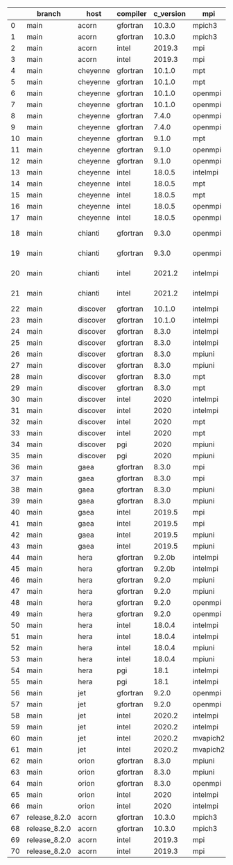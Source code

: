 |    | branch        | host     | compiler   | c_version   | mpi      | m_version          | o_g   | os     | build   | u_pass   | u_fail   | s_pass   | s_fail   | e_pass   | e_fail   | nuopc_pass   | nuopc_fail   | artifacts_hash                                                                                             | modified            |
|----|---------------|----------|------------|-------------|----------|--------------------|-------|--------|---------|----------|----------|----------|----------|----------|----------|--------------|--------------|------------------------------------------------------------------------------------------------------------|---------------------|
|  0 | main          | acorn    | gfortran   | 10.3.0      | mpich3   | 8.1.7              | O     | Linux  | Pass    | 8926     | 0        | 49       | 0        | 80       | 0        | 50           | 0            | [artifacts](https://github.com/esmf-org/esmf-test-artifacts/tree/99885790caa51544d317ccd541cebc711ccb2083) | 03/02/2022_22:11:49 |
|  1 | main          | acorn    | gfortran   | 10.3.0      | mpich3   | 8.1.7              | g     | Linux  | Pass    | 8926     | 0        | 49       | 0        | 80       | 0        | 50           | 0            | [artifacts](https://github.com/esmf-org/esmf-test-artifacts/tree/08591d94a2c5d02b77e090f76a368ea85223cd69) | 03/02/2022_22:11:49 |
|  2 | main          | acorn    | intel      | 2019.3      | mpi      | 8.1.7              | O     | Linux  | Pass    | 8926     | 0        | 49       | 0        | 80       | 0        | 50           | 0            | [artifacts](https://github.com/esmf-org/esmf-test-artifacts/tree/c257a4c490a92a0476c95d473688dbec00786b45) | 03/02/2022_22:11:49 |
|  3 | main          | acorn    | intel      | 2019.3      | mpi      | 8.1.7              | g     | Linux  | Pass    | 8926     | 0        | 49       | 0        | 80       | 0        | 50           | 0            | [artifacts](https://github.com/esmf-org/esmf-test-artifacts/tree/55bb91150d1509d08ee579b935d6f4ff24b9eb85) | 03/02/2022_22:11:49 |
|  4 | main          | cheyenne | gfortran   | 10.1.0      | mpt      | 2.23               | O     | Linux  | Pass    | 8926     | 0        | 49       | 0        | 80       | 0        | 50           | 0            | [artifacts](https://github.com/esmf-org/esmf-test-artifacts/tree/103f80f648685f03db5c8a5578ff93e756a1ee06) | 03/02/2022_21:19:26 |
|  5 | main          | cheyenne | gfortran   | 10.1.0      | mpt      | 2.23               | g     | Linux  | Pass    | 8926     | 0        | 49       | 0        | 80       | 0        | 50           | 0            | [artifacts](https://github.com/esmf-org/esmf-test-artifacts/tree/92f40bbac3b086992314fa7668e0c02cb1df971d) | 03/02/2022_21:19:26 |
|  6 | main          | cheyenne | gfortran   | 10.1.0      | openmpi  | 4.0.5              | O     | Linux  | Pass    | 8926     | 0        | 49       | 0        | 80       | 0        | 50           | 0            | [artifacts](https://github.com/esmf-org/esmf-test-artifacts/tree/ae2e984a5f4b660cb257d44f7b395829e7529cc6) | 03/02/2022_21:19:26 |
|  7 | main          | cheyenne | gfortran   | 10.1.0      | openmpi  | 4.0.5              | g     | Linux  | Pass    | 8926     | 0        | 49       | 0        | 80       | 0        | 50           | 0            | [artifacts](https://github.com/esmf-org/esmf-test-artifacts/tree/de4c1d76d0d30f9f23e09b8b84a38bea681d7afc) | 03/02/2022_21:19:26 |
|  8 | main          | cheyenne | gfortran   | 7.4.0       | openmpi  | 4.0.3              | O     | Linux  | Pass    | 8926     | 0        | 49       | 0        | 80       | 0        | 50           | 0            | [artifacts](https://github.com/esmf-org/esmf-test-artifacts/tree/ef78df0b798ddf959955eca750fe6697b4310c1a) | 03/02/2022_21:19:26 |
|  9 | main          | cheyenne | gfortran   | 7.4.0       | openmpi  | 4.0.3              | g     | Linux  | Pass    | 8926     | 0        | 49       | 0        | 80       | 0        | 50           | 0            | [artifacts](https://github.com/esmf-org/esmf-test-artifacts/tree/489370a8015ccb9a9b278c21d1ad7ffc499cc9a6) | 03/02/2022_21:19:26 |
| 10 | main          | cheyenne | gfortran   | 9.1.0       | mpt      | 2.22               | g     | Linux  | Pass    | 8926     | 0        | 49       | 0        | 80       | 0        | 50           | 0            | [artifacts](https://github.com/esmf-org/esmf-test-artifacts/tree/a02d8a36b2db2e687b599a202dc69ada18474b8d) | 03/02/2022_21:19:26 |
| 11 | main          | cheyenne | gfortran   | 9.1.0       | openmpi  | 4.0.5              | O     | Linux  | Pass    | 8926     | 0        | 49       | 0        | 80       | 0        | 50           | 0            | [artifacts](https://github.com/esmf-org/esmf-test-artifacts/tree/8d1a7094e39d17c78135ff564b7dff7154d0a464) | 03/02/2022_21:19:26 |
| 12 | main          | cheyenne | gfortran   | 9.1.0       | openmpi  | 4.0.5              | g     | Linux  | Pass    | 8926     | 0        | 49       | 0        | 80       | 0        | 50           | 0            | [artifacts](https://github.com/esmf-org/esmf-test-artifacts/tree/bdd0bae1cd7587a1572bdc04de7eb1cce08bc47a) | 03/02/2022_21:19:26 |
| 13 | main          | cheyenne | intel      | 18.0.5      | intelmpi | 2018.4.274         | O     | Linux  | Pass    | 8926     | 0        | 49       | 0        | 80       | 0        | 50           | 0            | [artifacts](https://github.com/esmf-org/esmf-test-artifacts/tree/5ac7b1f280acdd28c83605ce8939c53c83c24e3c) | 03/02/2022_21:19:26 |
| 14 | main          | cheyenne | intel      | 18.0.5      | mpt      | 2.19               | O     | Linux  | Pass    | 8926     | 0        | 49       | 0        | 80       | 0        | 50           | 0            | [artifacts](https://github.com/esmf-org/esmf-test-artifacts/tree/9e9ef8a835a897d45b9cb3c8b89eba76c4bbd6e7) | 03/02/2022_21:19:26 |
| 15 | main          | cheyenne | intel      | 18.0.5      | mpt      | 2.19               | g     | Linux  | Pass    | 8926     | 0        | 49       | 0        | 80       | 0        | 50           | 0            | [artifacts](https://github.com/esmf-org/esmf-test-artifacts/tree/b0b28ace8779be52fd76cc836ebcf6ee175a847d) | 03/02/2022_21:19:26 |
| 16 | main          | cheyenne | intel      | 18.0.5      | openmpi  | 3.1.4              | O     | Linux  | Pass    | 8926     | 0        | 49       | 0        | 80       | 0        | 50           | 0            | [artifacts](https://github.com/esmf-org/esmf-test-artifacts/tree/61f0092c59a379bc1028572e9a117db6d10b2124) | 03/02/2022_21:19:26 |
| 17 | main          | cheyenne | intel      | 18.0.5      | openmpi  | 3.1.4              | g     | Linux  | Pass    | 8926     | 0        | 49       | 0        | 80       | 0        | 50           | 0            | [artifacts](https://github.com/esmf-org/esmf-test-artifacts/tree/bc034d782c66fd1576e3e3fbbae9af328b6d0327) | 03/02/2022_21:19:26 |
| 18 | main          | chianti  | gfortran   | 9.3.0       | openmpi  | 4.0.5-gcc-9.3.0    | O     | Linux  | Pass    | 8926     | 0        | 49       | 0        | 80       | 0        | 44           | 6            | [artifacts](https://github.com/esmf-org/esmf-test-artifacts/tree/5ff84861b7fc405d2b05338a24c0c6e8cb0b60a8) | 03/02/2022_21:24:05 |
| 19 | main          | chianti  | gfortran   | 9.3.0       | openmpi  | 4.0.5-gcc-9.3.0    | g     | Linux  | Pass    | 8926     | 0        | 49       | 0        | 80       | 0        | 44           | 6            | [artifacts](https://github.com/esmf-org/esmf-test-artifacts/tree/16049044be31f40dc5014d082fbbc92f52964242) | 03/02/2022_21:24:05 |
| 20 | main          | chianti  | intel      | 2021.2      | intelmpi | 2021.2.0-gcc-9.3.0 | O     | Linux  | Pass    | 8926     | 0        | 49       | 0        | 80       | 0        | 44           | 6            | [artifacts](https://github.com/esmf-org/esmf-test-artifacts/tree/48991f41df2a1da94552cf2647890cf0d6e9658c) | 03/02/2022_21:24:05 |
| 21 | main          | chianti  | intel      | 2021.2      | intelmpi | 2021.2.0-gcc-9.3.0 | g     | Linux  | Pass    | 8926     | 0        | 49       | 0        | 80       | 0        | 44           | 6            | [artifacts](https://github.com/esmf-org/esmf-test-artifacts/tree/6f62a7690efafb631620dcd1ad4b9f9f4ef90e46) | 03/02/2022_21:24:05 |
| 22 | main          | discover | gfortran   | 10.1.0      | intelmpi | 19.1.3.304         | O     | Linux  | Pass    | 8911     | 15       | 49       | 0        | 80       | 0        | 50           | 0            | [artifacts](https://github.com/esmf-org/esmf-test-artifacts/tree/f2b44b42bb56ea78a1881ebf91e784fae538aac5) | 03/02/2022_21:32:14 |
| 23 | main          | discover | gfortran   | 10.1.0      | intelmpi | 19.1.3.304         | g     | Linux  | Pass    | 8911     | 15       | 49       | 0        | 80       | 0        | 50           | 0            | [artifacts](https://github.com/esmf-org/esmf-test-artifacts/tree/9465c5eddbac02170e2e9dea1866f7e5cbbb7e68) | 03/02/2022_21:32:14 |
| 24 | main          | discover | gfortran   | 8.3.0       | intelmpi | 19.1.3.304         | O     | Linux  | Pass    | 8911     | 15       | 49       | 0        | 80       | 0        | 50           | 0            | [artifacts](https://github.com/esmf-org/esmf-test-artifacts/tree/12f2b4679a323a100fd503d910ebc98527cec519) | 03/02/2022_21:32:14 |
| 25 | main          | discover | gfortran   | 8.3.0       | intelmpi | 19.1.3.304         | g     | Linux  | Pass    | 8911     | 15       | 49       | 0        | 80       | 0        | 50           | 0            | [artifacts](https://github.com/esmf-org/esmf-test-artifacts/tree/c3591c32c447e444d31069f55b3ab0046c06cde9) | 03/02/2022_21:32:14 |
| 26 | main          | discover | gfortran   | 8.3.0       | mpiuni   | none               | O     | Linux  | Fail    | 7418     | 0        | 8        | 0        | 43       | 0        | 0            | 50           | [artifacts](https://github.com/esmf-org/esmf-test-artifacts/tree/6c5f43f6762270304bf3166fc64cfada98ba1a96) | 03/02/2022_21:32:14 |
| 27 | main          | discover | gfortran   | 8.3.0       | mpiuni   | none               | g     | Linux  | Fail    | 7418     | 0        | 8        | 0        | 43       | 0        | 0            | 50           | [artifacts](https://github.com/esmf-org/esmf-test-artifacts/tree/93278cc1605a477bc9ccb45b1a4b027387c35e93) | 03/02/2022_21:32:14 |
| 28 | main          | discover | gfortran   | 8.3.0       | mpt      | 2.17               | O     | Linux  | Pass    | 8926     | 0        | 49       | 0        | 80       | 0        | 46           | 4            | [artifacts](https://github.com/esmf-org/esmf-test-artifacts/tree/881aa6c2b65a1f9a548e7a50c86cc7db31f4caf7) | 03/02/2022_21:32:14 |
| 29 | main          | discover | gfortran   | 8.3.0       | mpt      | 2.17               | g     | Linux  | Pass    | 8926     | 0        | 49       | 0        | 80       | 0        | 46           | 4            | [artifacts](https://github.com/esmf-org/esmf-test-artifacts/tree/a5cbf939c3b10546ecac7a45a7b7efec95c698c7) | 03/02/2022_21:32:14 |
| 30 | main          | discover | intel      | 2020        | intelmpi | 19.1.3.304         | O     | Linux  | Pass    | 8926     | 0        | 49       | 0        | 80       | 0        | 50           | 0            | [artifacts](https://github.com/esmf-org/esmf-test-artifacts/tree/aeef1ef33b6ad0102712426f61149a13f1f16d1a) | 03/02/2022_21:32:14 |
| 31 | main          | discover | intel      | 2020        | intelmpi | 19.1.3.304         | g     | Linux  | Pass    | 8926     | 0        | 49       | 0        | 80       | 0        | 50           | 0            | [artifacts](https://github.com/esmf-org/esmf-test-artifacts/tree/dfbabd4832cbe843bc5f3ed5580cfaeefc5f6334) | 03/02/2022_21:32:14 |
| 32 | main          | discover | intel      | 2020        | mpt      | 2.17               | O     | Linux  | Pass    | 8926     | 0        | 49       | 0        | 80       | 0        | 50           | 0            | [artifacts](https://github.com/esmf-org/esmf-test-artifacts/tree/1c5da0d497771cce8e3ee74d26ccb1f57eb88c4b) | 03/02/2022_21:32:14 |
| 33 | main          | discover | intel      | 2020        | mpt      | 2.17               | g     | Linux  | Pass    | 8926     | 0        | 49       | 0        | 80       | 0        | 50           | 0            | [artifacts](https://github.com/esmf-org/esmf-test-artifacts/tree/795a99a99ebbe197b6aecd549a019fcfe1b58e25) | 03/02/2022_21:32:14 |
| 34 | main          | discover | pgi        | 2020        | mpiuni   | none               | O     | Linux  | Fail    | 6796     | 622      | 6        | 2        | 40       | 3        | 0            | 50           | [artifacts](https://github.com/esmf-org/esmf-test-artifacts/tree/860cc822f4ca40fb8775f8390831a9eff5bdc1e6) | 03/02/2022_21:32:14 |
| 35 | main          | discover | pgi        | 2020        | mpiuni   | none               | g     | Linux  | Fail    | 6796     | 622      | 4        | 4        | 40       | 3        | 0            | 50           | [artifacts](https://github.com/esmf-org/esmf-test-artifacts/tree/86baf4f804d86c9f1c6c19cce462a72fb0918e8d) | 03/02/2022_21:32:14 |
| 36 | main          | gaea     | gfortran   | 8.3.0       | mpi      | 7.7.11             | O     | Unicos | Fail    | 8925     | 1        | 49       | 0        | 80       | 0        | 47           | 3            | [artifacts](https://github.com/esmf-org/esmf-test-artifacts/tree/1ae5002909b52a48bda9ddc9d0185fd3e423e170) | 03/02/2022_21:39:08 |
| 37 | main          | gaea     | gfortran   | 8.3.0       | mpi      | 7.7.11             | g     | Unicos | Fail    | 8925     | 1        | fail     | fail     | fail     | fail     | 0            | 0            | [artifacts](https://github.com/esmf-org/esmf-test-artifacts/tree/722d4e5e1e8c8f0e440cf5436433d27cf3078481) | 03/02/2022_21:39:08 |
| 38 | main          | gaea     | gfortran   | 8.3.0       | mpiuni   | none               | O     | Unicos | Fail    | fail     | fail     | fail     | fail     | fail     | fail     | 0            | 0            | [artifacts](https://github.com/esmf-org/esmf-test-artifacts/tree/4366f5597a0d22fe77a3ece3407af180f6eec361) | 03/02/2022_21:39:08 |
| 39 | main          | gaea     | gfortran   | 8.3.0       | mpiuni   | none               | g     | Unicos | Fail    | fail     | fail     | fail     | fail     | fail     | fail     | 0            | 0            | [artifacts](https://github.com/esmf-org/esmf-test-artifacts/tree/22afb475480be88d733968c676a4500d503d4336) | 03/02/2022_21:39:08 |
| 40 | main          | gaea     | intel      | 2019.5      | mpi      | 7.7.11             | O     | Unicos | Fail    | 8911     | 15       | 49       | 0        | 80       | 0        | 47           | 3            | [artifacts](https://github.com/esmf-org/esmf-test-artifacts/tree/e27059603484c74d993a0b780d0d4cfd018658b8) | 03/02/2022_21:39:08 |
| 41 | main          | gaea     | intel      | 2019.5      | mpi      | 7.7.11             | g     | Unicos | Fail    | 8911     | 15       | 49       | 0        | 80       | 0        | 47           | 3            | [artifacts](https://github.com/esmf-org/esmf-test-artifacts/tree/34ecbfb7fe213d89630692ff6645f7a943debc92) | 03/02/2022_21:39:08 |
| 42 | main          | gaea     | intel      | 2019.5      | mpiuni   | none               | O     | Unicos | Fail    | 7403     | 15       | 8        | 0        | 43       | 0        | 0            | 50           | [artifacts](https://github.com/esmf-org/esmf-test-artifacts/tree/a63d44f5cbc211ebe5f094cfee8af75367eadc3b) | 03/02/2022_21:39:08 |
| 43 | main          | gaea     | intel      | 2019.5      | mpiuni   | none               | g     | Unicos | Fail    | fail     | fail     | fail     | fail     | fail     | fail     | fail         | fail         | [artifacts](https://github.com/esmf-org/esmf-test-artifacts/tree/e791d92b26e4c785a81270f63affab4b00429ba4) | 03/02/2022_21:39:08 |
| 44 | main          | hera     | gfortran   | 9.2.0b      | intelmpi | 2020               | O     | Linux  | Pass    | 8911     | 15       | 49       | 0        | 80       | 0        | 50           | 0            | [artifacts](https://github.com/esmf-org/esmf-test-artifacts/tree/c34bcdbcf75fdbc6b31d19f4ddb8d7be6875df97) | 03/02/2022_21:45:26 |
| 45 | main          | hera     | gfortran   | 9.2.0b      | intelmpi | 2020               | g     | Linux  | Pass    | 8910     | 16       | 49       | 0        | 80       | 0        | 50           | 0            | [artifacts](https://github.com/esmf-org/esmf-test-artifacts/tree/ad04f10741c9bd46d330556452c7c6ee5f92bbad) | 03/02/2022_21:45:26 |
| 46 | main          | hera     | gfortran   | 9.2.0       | mpiuni   | none               | O     | Linux  | Fail    | 7418     | 0        | 8        | 0        | 43       | 0        | 0            | 50           | [artifacts](https://github.com/esmf-org/esmf-test-artifacts/tree/542f6d007eb8b26dc04283ce8f0fd066f2b10020) | 03/02/2022_21:45:26 |
| 47 | main          | hera     | gfortran   | 9.2.0       | mpiuni   | none               | g     | Linux  | Fail    | 7418     | 0        | 8        | 0        | 43       | 0        | 0            | 50           | [artifacts](https://github.com/esmf-org/esmf-test-artifacts/tree/18b7c081e3f16045e8a923efba87130ca8a5f1e3) | 03/02/2022_21:45:26 |
| 48 | main          | hera     | gfortran   | 9.2.0       | openmpi  | 3.1.4              | O     | Linux  | Pass    | 8926     | 0        | 49       | 0        | 80       | 0        | 50           | 0            | [artifacts](https://github.com/esmf-org/esmf-test-artifacts/tree/ee4a74c85eaf77d3c94ae54b2724ad8cd184b115) | 03/02/2022_21:45:26 |
| 49 | main          | hera     | gfortran   | 9.2.0       | openmpi  | 3.1.4              | g     | Linux  | Pass    | 8926     | 0        | 49       | 0        | 80       | 0        | 50           | 0            | [artifacts](https://github.com/esmf-org/esmf-test-artifacts/tree/5dda02d272292ebeb3446036d991ed0f8dec1827) | 03/02/2022_21:45:26 |
| 50 | main          | hera     | intel      | 18.0.4      | intelmpi | 2018.4.274         | O     | Linux  | Pass    | 8926     | 0        | 49       | 0        | 80       | 0        | 50           | 0            | [artifacts](https://github.com/esmf-org/esmf-test-artifacts/tree/e735dd75c90d79fed70515a1c80093a495f72d2b) | 03/02/2022_21:45:26 |
| 51 | main          | hera     | intel      | 18.0.4      | intelmpi | 2018.4.274         | g     | Linux  | Pass    | 8926     | 0        | 49       | 0        | 80       | 0        | 50           | 0            | [artifacts](https://github.com/esmf-org/esmf-test-artifacts/tree/54d1f93be510c8835b8c3ed63a18a955187d8bfa) | 03/02/2022_21:45:26 |
| 52 | main          | hera     | intel      | 18.0.4      | mpiuni   | none               | O     | Linux  | Fail    | 7418     | 0        | 8        | 0        | 43       | 0        | 0            | 50           | [artifacts](https://github.com/esmf-org/esmf-test-artifacts/tree/835cce61b0c5440b0daf4086f63d95695ccc0f2b) | 03/02/2022_21:45:26 |
| 53 | main          | hera     | intel      | 18.0.4      | mpiuni   | none               | g     | Linux  | Fail    | 7418     | 0        | 8        | 0        | 43       | 0        | 0            | 50           | [artifacts](https://github.com/esmf-org/esmf-test-artifacts/tree/6351313fef7b3f2c732e0c95e6262c209ebb459e) | 03/02/2022_21:45:26 |
| 54 | main          | hera     | pgi        | 18.1        | intelmpi | 2018.0.4           | O     | Linux  | Fail    | fail     | fail     | fail     | fail     | fail     | fail     | 0            | 50           | [artifacts](https://github.com/esmf-org/esmf-test-artifacts/tree/2efb61a4707ed34dc4d78d92131d5a2d5408b263) | 03/02/2022_21:45:26 |
| 55 | main          | hera     | pgi        | 18.1        | intelmpi | 2018.0.4           | g     | Linux  | Fail    | fail     | fail     | fail     | fail     | fail     | fail     | 0            | 50           | [artifacts](https://github.com/esmf-org/esmf-test-artifacts/tree/1c1601ae5eab98711a63a06af87bac800229bca9) | 03/02/2022_21:45:26 |
| 56 | main          | jet      | gfortran   | 9.2.0       | openmpi  | 3.1.4              | O     | Linux  | Pass    | 8926     | 0        | 49       | 0        | 80       | 0        | 50           | 0            | [artifacts](https://github.com/esmf-org/esmf-test-artifacts/tree/33cd4bcd665f32341221660cf64e07ad2ee0e341) | 03/02/2022_21:50:36 |
| 57 | main          | jet      | gfortran   | 9.2.0       | openmpi  | 3.1.4              | g     | Linux  | Pass    | 8926     | 0        | 49       | 0        | 80       | 0        | 50           | 0            | [artifacts](https://github.com/esmf-org/esmf-test-artifacts/tree/6f2d6e7f3ae6169d268605fbe1a338b77e1b823b) | 03/02/2022_21:50:36 |
| 58 | main          | jet      | intel      | 2020.2      | intelmpi | 2020.2             | O     | Linux  | Pass    | fail     | fail     | fail     | fail     | fail     | fail     | 0            | 0            | [artifacts](https://github.com/esmf-org/esmf-test-artifacts/tree/0d501919d5261c47e6c4a3e91c7c349ee020217e) | 03/02/2022_21:50:36 |
| 59 | main          | jet      | intel      | 2020.2      | intelmpi | 2020.2             | g     | Linux  | Pass    | fail     | fail     | fail     | fail     | fail     | fail     | 0            | 0            | [artifacts](https://github.com/esmf-org/esmf-test-artifacts/tree/8aa61890ac529ae2811828d468c0375e366ed96e) | 03/02/2022_21:50:36 |
| 60 | main          | jet      | intel      | 2020.2      | mvapich2 | 2.3                | O     | Linux  | Pass    | 8926     | 0        | 49       | 0        | 80       | 0        | 44           | 6            | [artifacts](https://github.com/esmf-org/esmf-test-artifacts/tree/3461af2d3a96b5ca4cd4ff912689b939a2caa540) | 03/02/2022_21:50:36 |
| 61 | main          | jet      | intel      | 2020.2      | mvapich2 | 2.3                | g     | Linux  | Pass    | 8926     | 0        | 49       | 0        | 80       | 0        | 44           | 6            | [artifacts](https://github.com/esmf-org/esmf-test-artifacts/tree/c1fa8d2da8e7f2e9760142d9d900ef1c6185cf6a) | 03/02/2022_21:50:36 |
| 62 | main          | orion    | gfortran   | 8.3.0       | mpiuni   | none               | O     | Linux  | Fail    | 7403     | 15       | 8        | 0        | 43       | 0        | 0            | 50           | [artifacts](https://github.com/esmf-org/esmf-test-artifacts/tree/5505a5b74282640767726bb153ad3eea2de05393) | 03/02/2022_21:57:08 |
| 63 | main          | orion    | gfortran   | 8.3.0       | mpiuni   | none               | g     | Linux  | Fail    | 7403     | 15       | 8        | 0        | 43       | 0        | 0            | 50           | [artifacts](https://github.com/esmf-org/esmf-test-artifacts/tree/7a26b407a18ae0345744d568e6bb1215403f82ff) | 03/02/2022_21:57:08 |
| 64 | main          | orion    | gfortran   | 8.3.0       | openmpi  | 4.0.2              | g     | Linux  | Pass    | 8926     | 0        | 49       | 0        | 80       | 0        | 50           | 0            | [artifacts](https://github.com/esmf-org/esmf-test-artifacts/tree/70c15961dabe628968caacd099b8daebb4b4365c) | 03/02/2022_21:57:08 |
| 65 | main          | orion    | intel      | 2020        | intelmpi | 2020.2             | O     | Linux  | Pass    | 8924     | 2        | 49       | 0        | 80       | 0        | 50           | 0            | [artifacts](https://github.com/esmf-org/esmf-test-artifacts/tree/71fd197538f905bbdfcab12dafb4de348e35cdaa) | 03/02/2022_21:57:08 |
| 66 | main          | orion    | intel      | 2020        | intelmpi | 2020.2             | g     | Linux  | Pass    | 8926     | 0        | 49       | 0        | 80       | 0        | 50           | 0            | [artifacts](https://github.com/esmf-org/esmf-test-artifacts/tree/aca384b6343078fd8436c32ea3ee9fd2313f8c3d) | 03/02/2022_21:57:08 |
| 67 | release_8.2.0 | acorn    | gfortran   | 10.3.0      | mpich3   | 8.1.7              | O     | Linux  | Pass    | 8926     | 0        | 49       | 0        | 80       | 0        | 50           | 0            | [artifacts](https://github.com/esmf-org/esmf-test-artifacts/tree/18986ed03f86e8b2ca403368537a8e1766f3189a) | 03/02/2022_22:11:49 |
| 68 | release_8.2.0 | acorn    | gfortran   | 10.3.0      | mpich3   | 8.1.7              | g     | Linux  | Pass    | 8926     | 0        | 49       | 0        | 80       | 0        | 50           | 0            | [artifacts](https://github.com/esmf-org/esmf-test-artifacts/tree/818ce84f5700bbe7321693e09f730e07973b97f2) | 03/02/2022_22:11:49 |
| 69 | release_8.2.0 | acorn    | intel      | 2019.3      | mpi      | 8.1.7              | O     | Linux  | Pass    | 8926     | 0        | 49       | 0        | 80       | 0        | 50           | 0            | [artifacts](https://github.com/esmf-org/esmf-test-artifacts/tree/4c92a3426d458a306f422f77640b0e28b2b5ba44) | 03/02/2022_22:11:49 |
| 70 | release_8.2.0 | acorn    | intel      | 2019.3      | mpi      | 8.1.7              | g     | Linux  | Pass    | 8926     | 0        | 49       | 0        | 80       | 0        | 50           | 0            | [artifacts](https://github.com/esmf-org/esmf-test-artifacts/tree/0aca6bd6d4b0131e49b4ccf3298e6613cf7850d8) | 03/02/2022_22:11:49 |